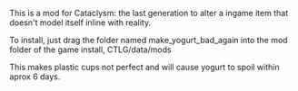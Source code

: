 This is a mod for Cataclysm: the last generation to alter a ingame item that doesn't model itself inline with reality.

To install, just drag the folder named make_yogurt_bad_again into the mod folder of the game install, CTLG/data/mods

This makes plastic cups not perfect and will cause yogurt to spoil within aprox 6 days.
